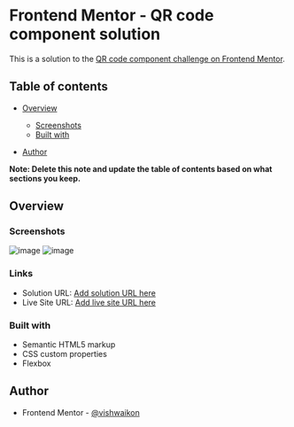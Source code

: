 # Frontend Mentor - QR code component solution

This is a solution to the [QR code component challenge on Frontend Mentor](https://www.frontendmentor.io/challenges/qr-code-component-iux_sIO_H). 

## Table of contents

- [Overview](#overview)
  - [Screenshots](#screenshots)
  - [Built with](#built-with)
 
- [Author](#author)


**Note: Delete this note and update the table of contents based on what sections you keep.**

## Overview

### Screenshots

![image](https://github.com/vishwaikon/QR-Code-Component/assets/75526380/3f04960f-4741-4de2-b71a-3f76297fb64b)
![image](https://github.com/vishwaikon/QR-Code-Component/assets/75526380/9e33ea7d-68ae-4e35-a57c-141a102c6655)

### Links

- Solution URL: [Add solution URL here](https://your-solution-url.com)
- Live Site URL: [Add live site URL here](https://your-live-site-url.com)

### Built with
- Semantic HTML5 markup
- CSS custom properties
- Flexbox

## Author

- Frontend Mentor - [@vishwaikon](https://www.frontendmentor.io/profile/vishwaikon)



